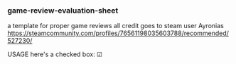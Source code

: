 ### game-review-evaluation-sheet
a template for proper game reviews
all credit goes to steam user Ayronias
https://steamcommunity.com/profiles/76561198035603788/recommended/527230/

USAGE
here's a checked box: ☑
